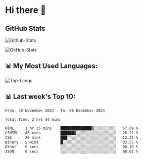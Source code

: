 # Hi there 👋

## GitHub Stats
![Github-Stats](https://github-readme-stats-sigma-five.vercel.app/api?username=ltorson&show_icons=true&theme=radical&count_private=true&show=reviews,discussions_started,discussions_answered,prs_merged,prs_merged_percentage)

![GitHub-Stats](https://github-readme-stats.vercel.app/api/wakatime?username=LeeTorson&theme=synthwave&size_weight=0.5&count_weight=0.5&title_color=36F9F6&langs_count=10&count_private=true)

## 📊 My Most Used Languages:
![Top-Langs](https://github-readme-stats-sigma-five.vercel.app/api/top-langs/?username=LTorson&layout=compact&langs_count=10)


## 📊 Last week's Top 10:
<!--START_SECTION:waka-->

```txt
From: 30 November 2024 - To: 06 December 2024

Total Time: 2 hrs 44 mins

HTML     1 hr 35 mins    ██████████████▒░░░░░░░░░░   57.89 %
CSHTML   43 mins         ██████▓░░░░░░░░░░░░░░░░░░   26.21 %
CSS      20 mins         ███░░░░░░░░░░░░░░░░░░░░░░   12.22 %
Binary   5 mins          █░░░░░░░░░░░░░░░░░░░░░░░░   03.55 %
Other    0 secs          ░░░░░░░░░░░░░░░░░░░░░░░░░   00.10 %
JSON     0 secs          ░░░░░░░░░░░░░░░░░░░░░░░░░   00.02 %
```

<!--END_SECTION:waka-->
